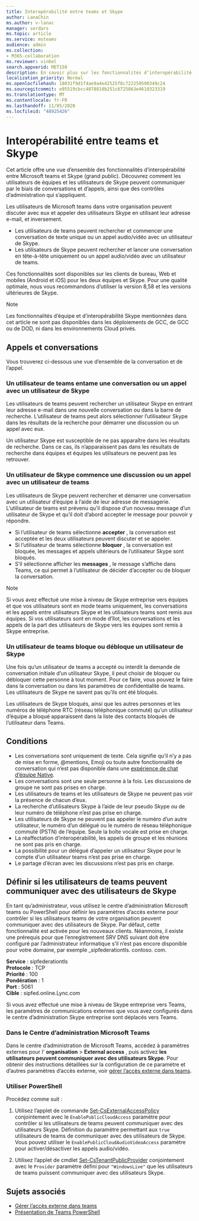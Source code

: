 ```yaml
---
title: Interopérabilité entre teams et Skype
author: LanaChin
ms.author: v-lanac
manager: serdars
ms.topic: article
ms.service: msteams
audience: admin
ms.collection:
- M365-collaboration
ms.reviewer: vinbel
search.appverid: MET150
description: En savoir plus sur les fonctionnalités d’interopérabilité entre les utilisateurs teams au sein de votre organisation et les utilisateurs de Skype.
localization_priority: Normal
ms.openlocfilehash: 18031f9d1f4ae9a4e42525f8c722259590349c24
ms.sourcegitcommit: e95519cbcc4078810b251c6725863e4610323319
ms.translationtype: MT
ms.contentlocale: fr-FR
ms.lasthandoff: 11/05/2020
ms.locfileid: "48925426"
---
```

# <a name="teams-and-skype-interoperability"></a>Interopérabilité entre teams et Skype

Cet article offre une vue d’ensemble des fonctionnalités d’interopérabilité entre Microsoft teams et Skype (grand public). Découvrez comment les utilisateurs de équipes et les utilisateurs de Skype peuvent communiquer par le biais de conversations et d’appels, ainsi que des contrôles d’administration qui s’appliquent.

Les utilisateurs de Microsoft teams dans votre organisation peuvent discuter avec eux et appeler des utilisateurs Skype en utilisant leur adresse e-mail, et inversement.

- Les utilisateurs de teams peuvent rechercher et commencer une conversation de texte unique ou un appel audio/vidéo avec un utilisateur de Skype.
- Les utilisateurs de Skype peuvent rechercher et lancer une conversation en tête-à-tête uniquement ou un appel audio/vidéo avec un utilisateur de teams.

Ces fonctionnalités sont disponibles sur les clients de bureau, Web et mobiles (Android et iOS) pour les deux équipes et Skype. Pour une qualité optimale, nous vous recommandons d’utiliser la version 8,58 et les versions ultérieures de Skype.

> [!NOTE]
> Les fonctionnalités d’équipe et d’interopérabilité Skype mentionnées dans cet article ne sont pas disponibles dans les déploiements de GCC, de GCC ou de DOD, ni dans les environnements Cloud privés.

## <a name="chat-and-calling-experience"></a>Appels et conversations

Vous trouverez ci-dessous une vue d’ensemble de la conversation et de l’appel.

### <a name="teams-user-starts-a-chat-or-call-with-a-skype-user"></a>Un utilisateur de teams entame une conversation ou un appel avec un utilisateur de Skype

Les utilisateurs de teams peuvent rechercher un utilisateur Skype en entrant leur adresse e-mail dans une nouvelle conversation ou dans la barre de recherche.  L’utilisateur de teams peut alors sélectionner l’utilisateur Skype dans les résultats de la recherche pour démarrer une discussion ou un appel avec eux.

Un utilisateur Skype est susceptible de ne pas apparaître dans les résultats de recherche. Dans ce cas, ils n’apparaissent pas dans les résultats de recherche dans équipes et équipes les utilisateurs ne peuvent pas les retrouver.

### <a name="skype-user-starts-a-chat-or-call-with-a-teams-user"></a>Un utilisateur de Skype commence une discussion ou un appel avec un utilisateur de teams

Les utilisateurs de Skype peuvent rechercher et démarrer une conversation avec un utilisateur d’équipe à l’aide de leur adresse de messagerie. L’utilisateur de teams est prévenu qu’il dispose d’un nouveau message d’un utilisateur de Skype et qu’il doit d’abord accepter le message pour pouvoir y répondre.

- Si l’utilisateur de teams sélectionne **accepter** , la conversation est acceptée et les deux utilisateurs peuvent discuter et se appeler.
- Si l’utilisateur de teams sélectionne **bloquer** , la conversation est bloquée, les messages et appels ultérieurs de l’utilisateur Skype sont bloqués.
- S’il sélectionne afficher les **messages** , le message s’affiche dans Teams, ce qui permet à l’utilisateur de décider d’accepter ou de bloquer la conversation.

> [!NOTE]
> Si vous avez effectué une mise à niveau de Skype entreprise vers équipes et que vos utilisateurs sont en mode teams uniquement, les conversations et les appels entre utilisateurs Skype et les utilisateurs teams sont remis aux équipes. Si vos utilisateurs sont en mode d’îlot, les conversations et les appels de la part des utilisateurs de Skype vers les équipes sont remis à Skype entreprise.

### <a name="teams-user-blocks-or-unblocks-a-skype-user"></a>Un utilisateur de teams bloque ou débloque un utilisateur de Skype

Une fois qu’un utilisateur de teams a accepté ou interdit la demande de conversation initiale d’un utilisateur Skype, il peut choisir de bloquer ou débloquer cette personne à tout moment. Pour ce faire, vous pouvez le faire dans la conversation ou dans les paramètres de confidentialité de teams. Les utilisateurs de Skype ne savent pas qu’ils ont été bloqués.

Les utilisateurs de Skype bloqués, ainsi que les autres personnes et les numéros de téléphone RTC (réseau téléphonique commuté) qu’un utilisateur d’équipe a bloqué apparaissent dans la liste des contacts bloqués de l’utilisateur dans Teams.

## <a name="limitations"></a>Conditions

- Les conversations sont uniquement de texte. Cela signifie qu’il n’y a pas de mise en forme, @mentions, Emoji ou toute autre fonctionnalité de conversation qui n’est pas disponible dans une [expérience de chat d’équipe Native](native-chat-for-external-users.md).
- Les conversations sont une seule personne à la fois. Les discussions de groupe ne sont pas prises en charge.
- Les utilisateurs de teams et les utilisateurs de Skype ne peuvent pas voir la présence de chacun d’eux.
- La recherche d’utilisateurs Skype à l’aide de leur pseudo Skype ou de leur numéro de téléphone n’est pas prise en charge.
- Les utilisateurs de Skype ne peuvent pas appeler le numéro d’un autre utilisateur, le numéro d’un délégué ou le numéro de réseau téléphonique commuté (PSTN) de l’équipe.  Seule la boîte vocale est prise en charge.
- La réaffectation d’interopérabilité, les appels de groupe et les réunions ne sont pas pris en charge.
- La possibilité pour un délégué d’appeler un utilisateur Skype pour le compte d’un utilisateur teams n’est pas prise en charge.
- Le partage d’écran avec les discussions n’est pas pris en charge.

## <a name="set-whether-teams-users-can-communicate-with-skype-users"></a>Définir si les utilisateurs de teams peuvent communiquer avec des utilisateurs de Skype

En tant qu’administrateur, vous utilisez le centre d’administration Microsoft teams ou PowerShell pour définir les paramètres d’accès externe pour contrôler si les utilisateurs teams de votre organisation peuvent communiquer avec des utilisateurs de Skype. Par défaut, cette fonctionnalité est activée pour les nouveaux clients. Néanmoins, il existe une prérequis pour que l’enregistrement SRV DNS suivant doit être configuré par l’administrateur informatique s’il n’est pas encore disponible pour votre domaine, par exemple _sipfederationtls. contoso. com.  

**Service** : sipfederationtls<br/>
**Protocole** : TCP<br/>
**Priorité** : 100<br/>
**Pondération** : 1<br/>
**Port** : 5061<br/>
**Cible** : sipfed.online.Lync.com

Si vous avez effectué une mise à niveau de Skype entreprise vers Teams, les paramètres de communications externes que vous avez configurés dans le centre d’administration Skype entreprise sont déplacés vers Teams.

### <a name="in-the-microsoft-teams-admin-center"></a>Dans le Centre d’administration Microsoft Teams

Dans le centre d’administration de Microsoft Teams, accédez à paramètres externes pour l' **organisation**  >  **External access** , puis activez **les utilisateurs peuvent communiquer avec des utilisateurs Skype**. Pour obtenir des instructions détaillées sur la configuration de ce paramètre et d’autres paramètres d’accès externe, voir [gérer l’accès externe dans teams](https://docs.microsoft.com/microsoftteams/manage-external-access#allow-or-block-domains).

### <a name="using-powershell"></a>Utiliser PowerShell

Procédez comme suit : 
1. Utilisez l’applet de commande [Set-CsExternalAccessPolicy](https://docs.microsoft.com/powershell/module/skype/set-csexternalaccesspolicy) conjointement avec le ```EnablePublicCloudAccess``` paramètre pour contrôler si les utilisateurs de teams peuvent communiquer avec des utilisateurs Skype. Définition du paramètre permettant aux ```true``` utilisateurs de teams de communiquer avec des utilisateurs de Skype. Vous pouvez utiliser le ```EnablePublicCloudAudioVideoAccess``` paramètre pour activer/désactiver les appels audio/vidéo.

2. Utilisez l’applet de cmdlet [Set-CsTenantPublicProvider](https://docs.microsoft.com/powershell/module/skype/Set-CsTenantPublicProvider) conjointement avec le ```Provider``` paramètre défini pour ```"WindowsLive"``` que les utilisateurs de teams puissent communiquer avec des utilisateurs Skype.

## <a name="related-topics"></a>Sujets associés

- [Gérer l’accès externe dans teams](manage-external-access.md)
- [Présentation de Teams PowerShell](teams-powershell-overview.md)
